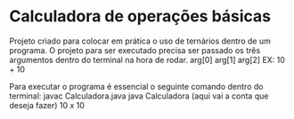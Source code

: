 # Calculadora de operações básicas

Projeto criado para colocar em prática o uso de ternários dentro de um programa.
O projeto para ser executado precisa ser passado os três argumentos dentro do terminal na hora de rodar.
arg[0] arg[1] arg[2]
EX: 10 + 10

Para executar o programa é essencial o seguinte comando dentro do terminal:
javac Calculadora.java
java Calculadora (aqui vai a conta que deseja fazer) 10 x 10
